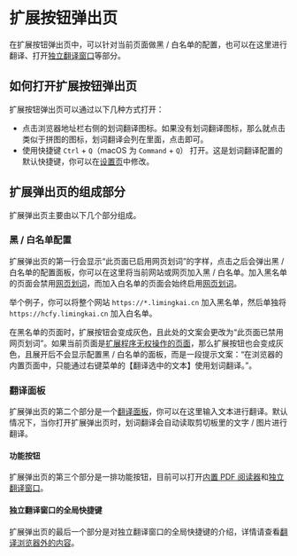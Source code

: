 # 扩展按钮弹出页

在扩展按钮弹出页中，可以针对当前页面做黑 / 白名单的配置，也可以在这里进行翻译、打开[独立翻译窗口](standalone.md)等部分。

## 如何打开扩展按钮弹出页

扩展按钮弹出页可以通过以下几种方式打开：

- 点击浏览器地址栏右侧的划词翻译图标。如果没有划词翻译图标，那么就点击类似于拼图的图标，划词翻译会列在里面，点击即可。
- 使用快捷键 `Ctrl` + `Q`（macOS 为 `Command` + `Q`） 打开。这是划词翻译配置的默认快捷键，你可以在[设置页](options.mdx)中修改。

## 扩展弹出页的组成部分

扩展弹出页主要由以下几个部分组成。

### 黑 / 白名单配置

扩展弹出页的第一行会显示“此页面已启用网页划词”的字样，点击之后会弹出黑 / 白名单的配置面板，你可以在这里将当前网站或网页加入黑 / 白名单。加入黑名单的页面会禁用[网页划词](cross.mdx)，而加入白名单的页面会始终启用[网页划词](cross.mdx)。

举个例子，你可以将整个网站 `https://*.limingkai.cn` 加入黑名单，然后单独将 `https://hcfy.limingkai.cn` 加入白名单。

在黑名单的页面时，扩展按钮会变成灰色，且此处的文案会更改为“此页面已禁用网页划词”。如果当前页面是[扩展程序无权操作的页面](../faq.mdx#why-can-not-use-in-store)，那么扩展按钮也会变成灰色，且展开后不会显示配置黑 / 白名单的面板，而是一段提示文案：“在浏览器的内置页面中，只能通过右键菜单的【翻译选中的文本】使用划词翻译。”。

### 翻译面板

扩展弹出页的第二个部分是一个[翻译面板](panel.mdx)，你可以在这里输入文本进行翻译。默认情况下，当你打开扩展弹出页时，划词翻译会自动读取剪切板里的文字 / 图片进行翻译。

#### 功能按钮

扩展弹出页的第三个部分是一排功能按钮，目前可以打开[内置 PDF 阅读器](pdf.md)和[独立翻译窗口](standalone.md)。

#### 独立翻译窗口的全局快捷键

扩展弹出页的最后一个部分是对独立翻译窗口的全局快捷键的介绍，详情请查看[翻译浏览器外的内容](extra.mdx)。
